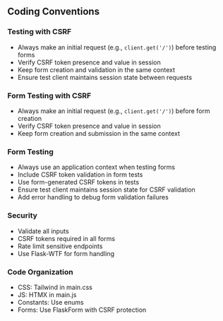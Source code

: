## Coding Conventions
### Testing with CSRF
- Always make an initial request (e.g., `client.get('/')`) before testing forms
- Verify CSRF token presence and value in session
- Keep form creation and validation in the same context
- Ensure test client maintains session state between requests

### Form Testing with CSRF
- Always make an initial request (e.g., `client.get('/')`) before form creation
- Verify CSRF token presence and value in session
- Keep form creation and submission in the same context

### Form Testing
- Always use an application context when testing forms
- Include CSRF token validation in form tests
- Use form-generated CSRF tokens in tests
- Ensure test client maintains session state for CSRF validation
- Add error handling to debug form validation failures

### Security
- Validate all inputs
- CSRF tokens required in all forms
- Rate limit sensitive endpoints
- Use Flask-WTF for form handling

### Code Organization
- CSS: Tailwind in main.css
- JS: HTMX in main.js
- Constants: Use enums
- Forms: Use FlaskForm with CSRF protection

